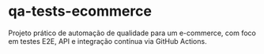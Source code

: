 # qa-tests-ecommerce
Projeto prático de automação de qualidade para um e-commerce, com foco em testes E2E, API e integração contínua via GitHub Actions.
